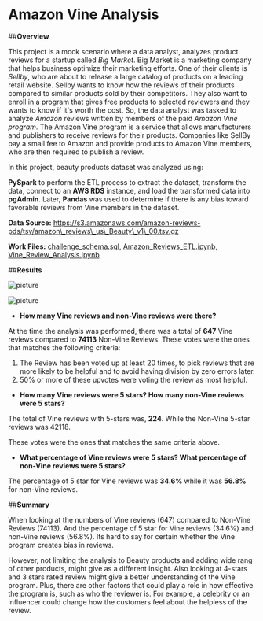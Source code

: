# Amazon Vine Analysis

##**Overview**

This project is a mock scenario where a data analyst, analyzes product reviews for a startup called _Big Market_. Big Market is a marketing company that helps business optimize their marketing efforts. One of their clients is _Sellby_, who are about to release a large catalog of products on a leading retail website. Sellby wants to know how the reviews of their products compared to similar products sold by their competitors. They also want to enroll in a program that gives free products to selected reviewers and they wants to know if it&#39;s worth the cost. So, the data analyst was tasked to analyze _Amazon_ reviews written by members of the paid _Amazon Vine program_. The Amazon Vine program is a service that allows manufacturers and publishers to receive reviews for their products. Companies like SellBy pay a small fee to Amazon and provide products to Amazon Vine members, who are then required to publish a review.

In this project, beauty products dataset was analyzed using:

**PySpark** to perform the ETL process to extract the dataset, transform the data, connect to an **AWS RDS** instance, and load the transformed data into **pgAdmin**. Later, **Pandas** was used to determine if there is any bias toward favorable reviews from Vine members in the dataset.

**Data Source:** https://s3.amazonaws.com/amazon-reviews-pds/tsv/amazon\_reviews\_us\_Beauty\_v1\_00.tsv.gz

**Work Files:**  [challenge\_schema.sql](https://github.com/paulviet/Amazon_Vine_Analysis/blob/main/challenge_schema.sql), [Amazon\_Reviews\_ETL.ipynb](https://github.com/paulviet/Amazon_Vine_Analysis/blob/main/Amazon_Reviews_ETL.ipynb), [Vine\_Review\_Analysis.ipynb](https://github.com/paulviet/Amazon_Vine_Analysis/blob/main/Vine_Review_Analysis.ipynb)

##**Results**

![picture](images/paid_reviews.PNG.PNG)

![picture](images/unpaid_reviews.PNG.PNG)

- **How many Vine reviews and non-Vine reviews were there?**

At the time the analysis was performed, there was a total of **647** Vine reviews compared to **74113** Non-Vine Reviews. These votes were the ones that matches the following criteria:

1. The Review has been voted up at least 20 times, to pick reviews that are more likely to be helpful and to avoid having division by zero errors later.
2. 50% or more of these upvotes were voting the review as most helpful.

- **How many Vine reviews were 5 stars? How many non-Vine reviews were 5 stars?**

The total of Vine reviews with 5-stars was, **224**. While the Non-Vine 5-star reviews was 42118.

These votes were the ones that matches the same criteria above.

- **What percentage of Vine reviews were 5 stars? What percentage of non-Vine reviews were 5 stars?**

The percentage of 5 star for Vine reviews was **34.6%** while it was **56.8%** for non-Vine reviews.

##**Summary**

When looking at the numbers of Vine reviews (647) compared to Non-Vine Reviews (74113). And the percentage of 5 star for Vine reviews (34.6%) and non-Vine reviews (56.8%). Its hard to say for certain whether the Vine program creates bias in reviews.

However, not limiting the analysis to Beauty products and adding wide rang of other products, might give as a different insight. Also looking at 4-stars and 3 stars rated review might give a better understanding of the Vine program.
 Plus, there are other factors that could play a role in how effective the program is, such as who the reviewer is. For example, a celebrity or an influencer could change how the customers feel about the helpless of the review.
